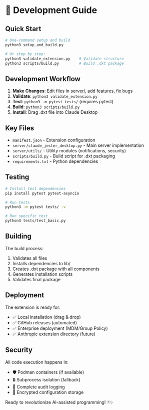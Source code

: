 # 🔧 Development Guide

## Quick Start

```bash
# One-command setup and build
python3 setup_and_build.py

# Or step by step:
python3 validate_extension.py    # Validate structure
python3 scripts/build.py         # Build .dxt package
```

## Development Workflow

1. **Make Changes**: Edit files in server/, add features, fix bugs
2. **Validate**: `python3 validate_extension.py`
3. **Test**: `python3 -m pytest tests/` (requires pytest)
4. **Build**: `python3 scripts/build.py`
5. **Install**: Drag .dxt file into Claude Desktop

## Key Files

- `manifest.json` - Extension configuration
- `server/claude_jester_desktop.py` - Main server implementation
- `server/utils/` - Utility modules (notifications, security)
- `scripts/build.py` - Build script for .dxt packaging
- `requirements.txt` - Python dependencies

## Testing

```bash
# Install test dependencies
pip install pytest pytest-asyncio

# Run tests
python3 -m pytest tests/ -v

# Run specific test
python3 tests/test_basic.py
```

## Building

The build process:
1. Validates all files
2. Installs dependencies to lib/
3. Creates .dxt package with all components
4. Generates installation scripts
5. Validates final package

## Deployment

The extension is ready for:
- ✅ Local installation (drag & drop)
- ✅ GitHub releases (automated)
- ✅ Enterprise deployment (MDM/Group Policy)
- ✅ Anthropic extension directory (future)

## Security

All code execution happens in:
- 🛡️ Podman containers (if available)
- 🔒 Subprocess isolation (fallback)
- 📝 Complete audit logging
- 🔐 Encrypted configuration storage

Ready to revolutionize AI-assisted programming! 🃏✨

